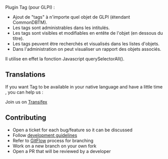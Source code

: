 Plugin Tag (pour GLPI) :
* Ajout de "tags" à n'importe quel objet de GLPI (étendant CommonDBTM).
* Les tags sont administrables dans les intitulés.
* Les tags sont visibles et modifiables en entête de l'objet (en dessous du titre).
* Les tags peuvent être recherchés et visualisés dans les listes d'objets.
* Dans l'administration on peut visualiser un rapport des objets associés.

Il utilise en effet la fonction Javascript querySelectorAll().

Translations
------------

If you want Tag to be available in your native language and have a little time , you can help us :

Join us on [Transifex](https://www.transifex.com/teclib/glpi-plugin-tag/)

Contributing
------------

* Open a ticket for each bug/feature so it can be discussed
* Follow [development guidelines](http://glpi-developer-documentation.readthedocs.io/en/latest/plugins.html)
* Refer to [GitFlow](http://git-flow.readthedocs.io/) process for branching
* Work on a new branch on your own fork
* Open a PR that will be reviewed by a developer
